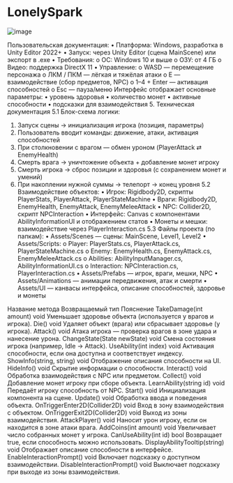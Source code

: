 # LonelySpark

![image](https://github.com/user-attachments/assets/3d9e543f-c0e1-4ceb-8506-9b1caa57c9f6)

Пользовательская документация:
•	Платформа: Windows, разработка в Unity Editor 2022+
•	Запуск: через Unity Editor (сцена MainScene) или экспорт в .exe
•	Требования:
o	ОС: Windows 10 и выше
o	ОЗУ: от 4 ГБ
o	Видео: поддержка DirectX 11
•	Управление:
o	WASD — перемещение персонажа
o	ЛКМ / ПКМ — лёгкая и тяжёлая атаки
o	E — взаимодействие (сбор предметов, NPC)
o	1–4 + Enter — активация способностей
o	Esc — пауза/меню
Интерфейс отображает основные параметры:
•	уровень здоровья
•	количество монет
•	активные способности
•	подсказки для взаимодействия
5. Техническая документация
5.1 Блок-схема логики:
1.	Запуск сцены → инициализация игрока (позиция, параметры)
2.	Пользователь вводит команды: движение, атаки, активация способностей
3.	При столкновении с врагом — обмен уроном (PlayerAttack ⇄ EnemyHealth)
4.	Смерть врага → уничтожение объекта + добавление монет игроку
5.	Смерть игрока → сброс позиции и здоровья (с сохранением монет и умений)
6.	При накоплении нужной суммы → телепорт → конец уровня
5.2 Взаимодействие объектов:
•	Игрок: Rigidbody2D, скрипты PlayerStats, PlayerAttack, PlayerStateMachine
•	Враги: Rigidbody2D, EnemyHealth, EnemyAttack, EnemyMeleeAttack
•	NPC: Collider2D, скрипт NPCInteraction
•	Интерфейс: Canvas с компонентами AbilityInformationUI и отображением статов
•	Монеты и мешки: взаимодействие через PlayerInteraction.cs
5.3 Файлы проекта (по папкам):
•	Assets/Scenes — сцены: MainScene, Level1, Level2
•	Assets/Scripts:
o	Player: PlayerStats.cs, PlayerAttack.cs, PlayerStateMachine.cs
o	Enemy: EnemyHealth.cs, EnemyAttack.cs, EnemyMeleeAttack.cs
o	Abilities: AbilityInputManager.cs, AbilityInformationUI.cs
o	Interaction: NPCInteraction.cs, PlayerInteraction.cs
•	Assets/Prefabs — игрок, враги, мешки, NPC
•	Assets/Animations — анимации передвижения, атак и смерти
•	Assets/UI — канвасы интерфейса, описание способностей, здоровье и монеты


Название метода	Возвращаемый тип	Пояснение
TakeDamage(int amount)	void	Уменьшает здоровье объекта (используется у врагов и игрока).
Die()	void	Удаляет объект (врага) или сбрасывает здоровье (у игрока).
Attack()	void	Атака игрока — проверка врагов в зоне удара и нанесение урона.
ChangeState(State newState)	void	Смена состояния игрока (например, Idle → Attack).
UseAbility(int index)	void	Активация способности, если она доступна и соответствует индексу.
ShowInfo(string, string)	void	Отображение описания способности на UI.
HideInfo()	void	Скрытие информации о способности.
Interact()	void	Обработка взаимодействия с NPC или предметом.
Collect()	void	Добавление монет игроку при сборе объекта.
LearnAbility(string id)	void	Передаёт игроку способность от NPC.
Start()	void	Инициализация компонента на сцене.
Update()	void	Обработка ввода и поведения объекта.
OnTriggerEnter2D(Collider2D)	void	Вход в зону взаимодействия с объектом.
OnTriggerExit2D(Collider2D)	void	Выход из зоны взаимодействия.
AttackPlayer()	void	Наносит урон игроку, если он находится в зоне атаки врага.
AddCoins(int amount)	void	Увеличивает число собранных монет у игрока.
CanUseAbility(int id)	bool	Возвращает true, если способность можно использовать.
DisplayAbilityTooltip(string)	void	Отображает описание способности в интерфейсе.
EnableInteractionPrompt()	void	Включает подсказку о доступном взаимодействии.
DisableInteractionPrompt()	void	Выключает подсказку при выходе из зоны взаимодействия.
